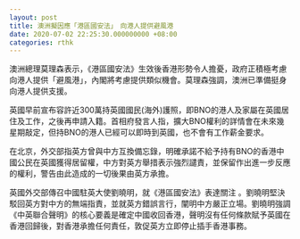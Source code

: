 ```yaml
---
layout: post
title: 澳洲擬因應「港區國安法」　向港人提供避風港
date: 2020-07-02 22:25:30.000000000 +08:00
categories: rthk
---
```


澳洲總理莫理森表示，《港區國安法》生效後香港形勢令人擔憂，政府正積極考慮向港人提供「避風港」，內閣將考慮提供類似機會。莫理森強調，澳洲已準備挺身向港人提供支援。

英國早前宣布容許近300萬持英國國民(海外)護照，即BNO的港人及家屬在英國居住及工作，之後再申請入籍。首相府發言人指，擴大BNO權利的詳情會在未來幾星期敲定，但持BNO的港人已經可以即時到英國，也不會有工作薪金要求。

在北京，外交部指英方曾與中方互換備忘錄，明確承諾不給予持有BNO的香港中國公民在英國獲得居留權，中方對英方舉措表示強烈譴責，並保留作出進一步反應的權利，警告由此造成的一切後果由英方承擔。

英國外交部傳召中國駐英大使劉曉明，就《港區國安法》表達關注 。劉曉明堅決駁回英方對中方的無端指責，並就英方錯誤言行，闡明中方嚴正立場。劉曉明強調《中英聯合聲明》的核心要義是確定中國收回香港，聲明沒有任何條款賦予英國在香港回歸後，對香港承擔任何責任，敦促英方立即停止插手香港事務。
